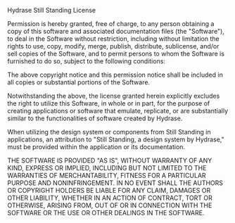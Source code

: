 Hydrase Still Standing License

Permission is hereby granted, free of charge, to any person obtaining a copy of this software and associated documentation files (the "Software"), to deal in the Software without restriction, including without limitation the rights to use, copy, modify, merge, publish, distribute, sublicense, and/or sell copies of the Software, and to permit persons to whom the Software is furnished to do so, subject to the following conditions:

The above copyright notice and this permission notice shall be included in all copies or substantial portions of the Software.

Notwithstanding the above, the license granted herein explicitly excludes the right to utilize this Software, in whole or in part, for the purpose of creating applications or software that emulate, replicate, or are substantially similar to the functionalities of software created by Hydrase.

When utilizing the design system or components from Still Standing in applications, an attribution to "Still Standing, a design system by Hydrase," must be provided within the application or its documentation.

THE SOFTWARE IS PROVIDED "AS IS", WITHOUT WARRANTY OF ANY KIND, EXPRESS OR IMPLIED, INCLUDING BUT NOT LIMITED TO THE WARRANTIES OF MERCHANTABILITY, FITNESS FOR A PARTICULAR PURPOSE AND NONINFRINGEMENT. IN NO EVENT SHALL THE AUTHORS OR COPYRIGHT HOLDERS BE LIABLE FOR ANY CLAIM, DAMAGES OR OTHER LIABILITY, WHETHER IN AN ACTION OF CONTRACT, TORT OR OTHERWISE, ARISING FROM, OUT OF OR IN CONNECTION WITH THE SOFTWARE OR THE USE OR OTHER DEALINGS IN THE SOFTWARE.
